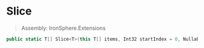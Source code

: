 ﻿

# Slice

> Assembly: IronSphere.Extensions

```csharp
public static T[] Slice<T>(this T[] items, Int32 startIndex = 0, Nullable<Int32> endIndex = default);
```



 